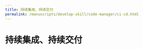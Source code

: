 ```yaml
---
title: 持续集成、持续交付
permalink: /manuscripts/develop-skill/code-manager/ci-cd.html
---
```


# 持续集成、持续交付
